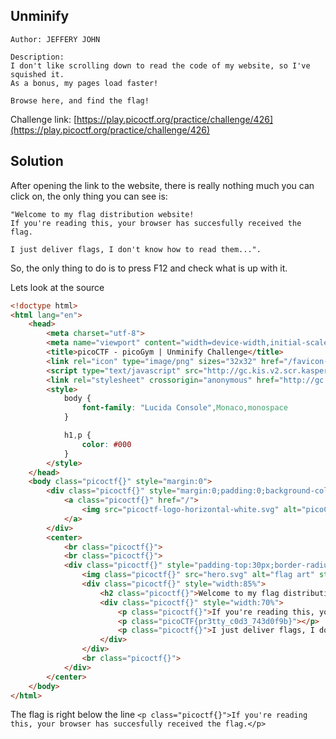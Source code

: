 ## Unminify
```
Author: JEFFERY JOHN

Description:
I don't like scrolling down to read the code of my website, so I've squished it. 
As a bonus, my pages load faster!

Browse here, and find the flag!
```
Challenge link: [https://play.picoctf.org/practice/challenge/426](https://play.picoctf.org/practice/challenge/426)

## Solution

After opening the link to the website, there is really nothing much you can click on, the only thing you can see is:

```
"Welcome to my flag distribution website!
If you're reading this, your browser has succesfully received the flag.

I just deliver flags, I don't know how to read them...".
```

So, the only thing to do is to press F12 and check what is up with it. 

Lets look at the source

```html
<!doctype html>
<html lang="en">
    <head>
        <meta charset="utf-8">
        <meta name="viewport" content="width=device-width,initial-scale=1">
        <title>picoCTF - picoGym | Unminify Challenge</title>
        <link rel="icon" type="image/png" sizes="32x32" href="/favicon-32x32.png">
        <script type="text/javascript" src="http://gc.kis.v2.scr.kaspersky-labs.com/FD126C42-EBFA-4E12-B309-BB3FDD723AC1/main.js?attr=QRbH_ZRUMQXWAJz89rCSaUAmksLMgU85nnWXIRVtZY06RBibzWhlXvPTdEAMy7YBpy_4rKix0muFry8iJNeJ5g" charset="UTF-8"></script>
        <link rel="stylesheet" crossorigin="anonymous" href="http://gc.kis.v2.scr.kaspersky-labs.com/E3E8934C-235A-4B0E-825A-35A08381A191/abn/main.css?attr=aHR0cDovL3RpdGFuLnBpY29jdGYubmV0OjY0Mjg3Lw"/>
        <style>
            body {
                font-family: "Lucida Console",Monaco,monospace
            }

            h1,p {
                color: #000
            }
        </style>
    </head>
    <body class="picoctf{}" style="margin:0">
        <div class="picoctf{}" style="margin:0;padding:0;background-color:#757575;display:auto;height:40%">
            <a class="picoctf{}" href="/">
                <img src="picoctf-logo-horizontal-white.svg" alt="picoCTF logo" style="display:inline-block;width:160px;height:90px;padding-left:30px">
            </a>
        </div>
        <center>
            <br class="picoctf{}">
            <br class="picoctf{}">
            <div class="picoctf{}" style="padding-top:30px;border-radius:3%;box-shadow:0 5px 10px #0000004d;width:50%;align-self:center">
                <img class="picoctf{}" src="hero.svg" alt="flag art" style="width:150px;height:150px">
                <div class="picoctf{}" style="width:85%">
                    <h2 class="picoctf{}">Welcome to my flag distribution website!</h2>
                    <div class="picoctf{}" style="width:70%">
                        <p class="picoctf{}">If you're reading this, your browser has succesfully received the flag.</p>
                        <p class="picoCTF{pr3tty_c0d3_743d0f9b}"></p>
                        <p class="picoctf{}">I just deliver flags, I don't know how to read them...</p>
                    </div>
                </div>
                <br class="picoctf{}">
            </div>
        </center>
    </body>
</html>
```

The flag is right below the line 
```<p class="picoctf{}">If you're reading this, your browser has succesfully received the flag.</p>```


